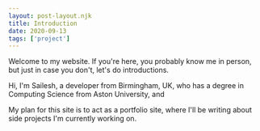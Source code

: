 ```yaml
---
layout: post-layout.njk
title: Introduction
date: 2020-09-13
tags: ['project']
---
```


Welcome to my website. If you're here, you probably know me in person, but just in case you don't, let's do introductions. 

Hi, I'm Sailesh, a developer from Birmingham, UK, who has a degree in Computing Science from Aston University, and 

My plan for this site is to act as a portfolio site, where I'll be writing about side projects I'm currently working on.
